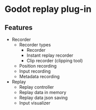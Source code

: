 # Godot replay plug-in

## Features
- Recorder
    - Recorder types
        - Recorder
        - Instant replay recorder
        - Clip recorder (clipping tool)
    - Position recording 
    - Input recording
    - Metadata recording
- Replay
    - Replay controller
    - Replay data in memory
    - Replay data json saving
    - Input visualizer